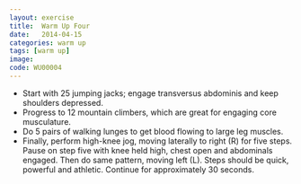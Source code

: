 ```yaml
---
layout: exercise
title:  Warm Up Four
date:   2014-04-15
categories: warm up
tags: [warm up]
image: 
code: WU00004
---
```


- Start with 25 jumping jacks; engage transversus abdominis and keep shoulders depressed.
- Progress to 12 mountain climbers, which are great for engaging core musculature.
- Do 5 pairs of walking lunges to get blood flowing to large leg muscles.
- Finally, perform high-knee jog, moving laterally to right (R) for five steps. Pause on step five with knee held high, chest open and abdominals engaged. Then do same pattern, moving left (L). Steps should be quick, powerful and athletic. Continue for approximately 30 seconds.
